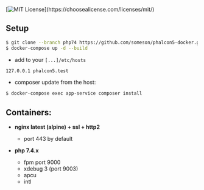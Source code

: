 [![MIT License](https://img.shields.io/apm/l/atomic-design-ui.svg?)](https://choosealicense.com/licenses/mit/)

## Setup

```sh
$ git clone --branch php74 https://github.com/someson/phalcon5-docker.git .
$ docker-compose up -d --build
```

- add to your ```[...]/etc/hosts```

```sh
127.0.0.1 phalcon5.test
```

- composer update from the host:

```sh
$ docker-compose exec app-service composer install
```

## Containers:

- **nginx latest (alpine) + ssl + http2**
    - port 443 by default

- **php 7.4.x**
    - fpm port 9000
    - xdebug 3 (port 9003)
    - apcu
    - intl
